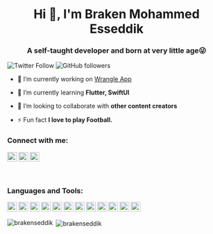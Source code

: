 <h1 align="center">Hi 👋, I'm Braken Mohammed Esseddik</h1>
<h3 align="center">A self-taught developer and born at very little age😜</h3>

![Twitter Follow](https://img.shields.io/twitter/follow/brakenseddik?label=brakenseddik&logo=twitter&style=for-the-badge)
![GitHub followers](https://img.shields.io/github/followers/brakenseddik?label=brakenseddik&logo=GitHub&style=for-the-badge)

- 🔭 I’m currently working on [Wrangle App](https://www.wrangleapp.io)

- 🌱 I’m currently learning **Flutter, SwiftUI**

- 👯 I’m looking to collaborate with **other content creators**

- ⚡ Fun fact **I love to play Football.**

### Connect with me:

<a href="https://twitter.com/brakenseddik" target="blank"><img src="https://cdn.jsdelivr.net/npm/simple-icons@3.0.1/icons/twitter.svg" alt="brakenseddik" height="22" width="22" /></a>
<a href="https://linkedin.com/in/brakenseddik" target="blank"><img src="https://cdn.jsdelivr.net/npm/simple-icons@3.0.1/icons/linkedin.svg" alt="brakenseddik" height="22" width="22" /></a>
<a href="https://www.facebook.com/brakenseddik" target="blank"><img src="https://cdn.jsdelivr.net/npm/simple-icons@3.0.1/icons/facebook.svg" alt="brakenseddik" height="22" width="22" /></a>


<br />

### Languages and Tools:

<p align="left"><img src="https://www.vectorlogo.zone/logos/dartlang/dartlang-icon.svg" alt="dart" width="22" height="22"/> <img src="https://devicons.github.io/devicon/devicon.git/icons/django/django-original.svg" alt="django" width="22" height="22"/> <img src="https://www.vectorlogo.zone/logos/figma/figma-icon.svg" alt="figma" width="22" height="22"/> <img src="https://www.vectorlogo.zone/logos/firebase/firebase-icon.svg" alt="firebase" width="22" height="22"/> <img src="https://www.vectorlogo.zone/logos/pocoo_flask/pocoo_flask-icon.svg" alt="flask" width="22" height="22"/> <img src="https://www.vectorlogo.zone/logos/flutterio/flutterio-icon.svg" alt="flutter" width="22" height="22"/> <img src="https://www.vectorlogo.zone/logos/git-scm/git-scm-icon.svg" alt="git" width="22" height="22"/> <img src="https://devicons.github.io/devicon/devicon.git/icons/linux/linux-original.svg" alt="linux" width="22" height="22"/> <img src="https://devicons.github.io/devicon/devicon.git/icons/mysql/mysql-original-wordmark.svg" alt="mysql" width="22" height="22"/> 
  <img src="https://devicons.github.io/devicon/devicon.git/icons/python/python-original.svg" alt="python" width="22" height="22"/> <img src="https://www.vectorlogo.zone/logos/sketchapp/sketchapp-icon.svg" alt="sketch" width="22" height="22"/> <img src="https://github.com/laravel/art/blob/master/laravel-logo.png?raw=true" alt="laravel" width="22" height="22"/></p>

<p><img align="left" src="https://github-readme-stats.vercel.app/api/top-langs/?username=brakenseddik&layout=compact&hide=html" alt="brakenseddik" /></p>

<p>&nbsp;<img align="center" src="https://github-readme-stats.vercel.app/api?username=brakenseddik&show_icons=true" alt="brakenseddik" /></p>


